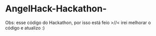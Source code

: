 # AngelHack-Hackathon-

Obs: esse código do Hackathon, por isso está feio >//< irei melhorar o código e atualizo :) 
